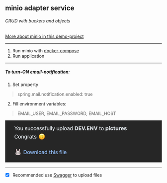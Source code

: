 ## minio adapter service
###### CRUD with buckets and objects
[More about minio in this demo-project](minio/minio-readme.md)
___
1. Run minio with [docker-compose](minio/docker-compose.yml)
2. Run application
___
##### To turn-ON email-notification:
1. Set property 
> spring.mail.notification.enabled: true

2. Fill environment variables:
> EMAIL_USER, EMAIL_PASSWORD, EMAIL_HOST

![Notification example](notification.png)
___
- [X] Recommended use [Swagger](http://localhost/swagger-ui/index.html) to upload files